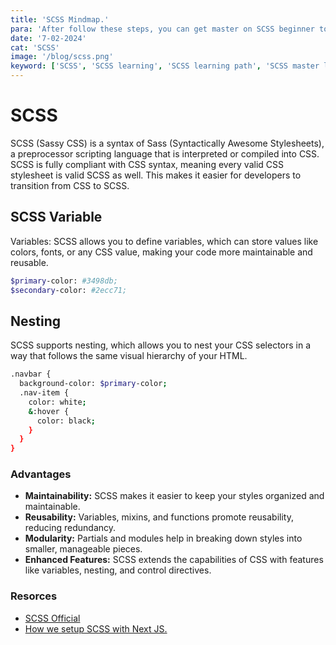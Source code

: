 ```yaml
---
title: 'SCSS Mindmap.'
para: 'After follow these steps, you can get master on SCSS beginner to master level.'
date: '7-02-2024'
cat: 'SCSS'
image: '/blog/scss.png'
keyword: ['SCSS', 'SCSS learning', 'SCSS learning path', 'SCSS master level']
---
```


# SCSS

SCSS (Sassy CSS) is a syntax of Sass (Syntactically Awesome Stylesheets), a preprocessor scripting language that is interpreted or compiled into CSS. SCSS is fully compliant with CSS syntax, meaning every valid CSS stylesheet is valid SCSS as well. This makes it easier for developers to transition from CSS to SCSS.

## SCSS Variable

Variables: SCSS allows you to define variables, which can store values like colors, fonts, or any CSS value, making your code more maintainable and reusable.

```bash
$primary-color: #3498db;
$secondary-color: #2ecc71;
```

## Nesting 

SCSS supports nesting, which allows you to nest your CSS selectors in a way that follows the same visual hierarchy of your HTML.

```bash
.navbar {
  background-color: $primary-color;
  .nav-item {
    color: white;
    &:hover {
      color: black;
    }
  }
}
```

### Advantages
- <strong>Maintainability:</strong> SCSS makes it easier to keep your styles organized and maintainable.
- <strong>Reusability:</strong> Variables, mixins, and functions promote reusability, reducing redundancy.
- <strong>Modularity:</strong> Partials and modules help in breaking down styles into smaller, manageable pieces.
- <strong>Enhanced Features:</strong> SCSS extends the capabilities of CSS with features like variables, nesting, and control directives.

### Resorces

- [SCSS Official](https://sass-lang.com/documentation/)
- [How we setup SCSS with Next JS.](/)
